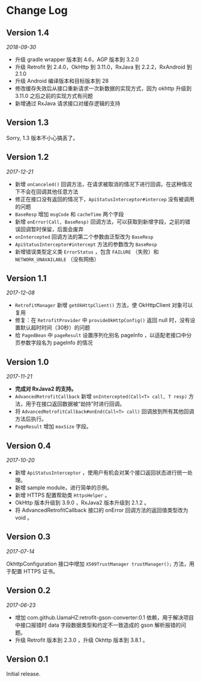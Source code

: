 # Change Log

## Version 1.4

*2018-09-30*

* 升级 gradle wrapper 版本到 4.6，AGP 版本到 3.2.0
* 升级 Retrofit 到 2.4.0，OkHttp 到 3.11.0，RxJava 到 2.2.2，RxAndroid 到 2.1.0
* 升级 Android 编译版本和目标版本到 28
* 修改缓存失效后从接口重新请求一次新数据的实现方式，因为 okhttp 升级到 3.11.0 之后之前的实现方式有问题
* 新增通过 RxJava 请求接口对缓存逻辑的支持

## Version 1.3

Sorry, 1.3 版本不小心搞丢了。

## Version 1.2

*2017-12-21*

* 新增 `onCanceled()` 回调方法，在请求被取消的情况下进行回调，在这种情况下不会在回调其他任意方法
* 修正在接口没有返回的情况下，`ApiStatusInterceptor#intercep` 没有被调用的问题
* `BaseResp` 增加 `msgCode` 和 `cacheTime` 两个字段
* 新增 `onError(Call, BaseResp)` 回调方法，可以获取到新增字段，之前的错误回调暂时保留，后面会废弃
* `onIntercepted` 回调方法的第二个参数由泛型改为 `BaseResp`
* `ApiStatusInterceptor#intercept` 方法的参数改为 `BaseResp`
* 新增错误类型定义类 `ErrorStatus` ，包含 `FAILURE` （失败）和 `NETWORK_UNAVAILABLE` （没有网络）

## Version 1.1

*2017-12-08*

* `RetrofitManager` 新增 `getOkHttpClient()` 方法，使 OkHttpClient 对象可以复用
* 修复：在 `RetrofitProvider` 中 `provideOkHttpConfig()` 返回 null 时，没有设置默认超时时间（30秒）的问题
* 给 `PagedBean` 中 `pageResult` 设置序列化别名 pageInfo ，以适配老接口中分页参数字段名为 pageInfo 的情况

## Version 1.0

*2017-11-21*

* **完成对 RxJava2 的支持。**
* `AdvancedRetrofitCallback` 新增 `onIntercepted(Call<T> call, T resp)` 方法，用于在接口返回数据被“劫持”时进行回调。
* 将 `AdvancedRetrofitCallback#onEnd(Call<T> call)` 回调放到所有其他回调方法后执行。
* `PageResult` 增加 `maxSize` 字段。

## Version 0.4

*2017-10-20*

* 新增 `ApiStatusInterceptor` ，使用户有机会对某个接口返回状态进行统一处理。
* 新增 sample module，进行简单的示例。
* 新增 HTTPS 配置帮助类 `HttpsHelper` 。
* OkHttp 版本升级到 3.9.0 ，RxJava2 版本升级到 2.1.2 。
* 将 AdvancedRetrofitCallback 接口的 onError 回调方法的返回值类型改为 void 。

## Version 0.3

*2017-07-14*

OkhttpConfiguration 接口中增加 `X509TrustManager trustManager();` 方法，用于配置 HTTPS 证书。

## Version 0.2

*2017-06-23*

* 增加 com.github.UamaHZ:retrofit-gson-converter:0.1 依赖，用于解决项目中接口报错时 data 字段数据类型和约定不一致造成的 gson 解析报错的问题。
* 升级 Retrofit 版本到 2.3.0 ，升级 Okhttp 版本到 3.8.1 。

## Version 0.1
Initial release.
